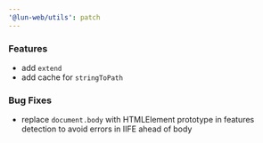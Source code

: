 ```yaml
---
'@lun-web/utils': patch
---
```


### Features

- add `extend`
- add cache for `stringToPath`

### Bug Fixes

- replace `document.body` with HTMLElement prototype in features detection to avoid errors in IIFE ahead of body
